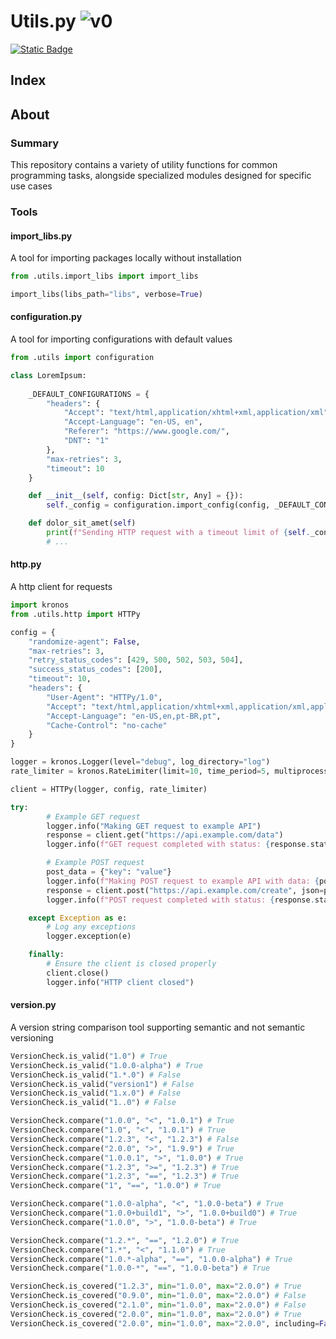 # Utils.py ![v0](https://img.shields.io/badge/version-0-informational)
<a href="https://github.com/devKaos117/Utils.py/blob/main/LICENSE" target="_blank">![Static Badge](https://img.shields.io/badge/License-%23FFFFFF?style=flat&label=MIT&labelColor=%23000000&color=%23333333&link=https%3A%2F%2Fwww.github.com%2FdevKaos117)</a>
## Index

## About <a name = "about"></a>

### Summary <a name = "about-summary"></a>
This repository contains a variety of utility functions for common programming tasks, alongside specialized modules designed for specific use cases

### Tools <a name = "about-features"></a>

#### import_libs.py
A tool for importing packages locally without installation
```python
from .utils.import_libs import import_libs

import_libs(libs_path="libs", verbose=True)
```

#### configuration.py
A tool for importing configurations with default values
```python
from .utils import configuration

class LoremIpsum:
    
    _DEFAULT_CONFIGURATIONS = {
        "headers": {
            "Accept": "text/html,application/xhtml+xml,application/xml",
            "Accept-Language": "en-US, en",
            "Referer": "https://www.google.com/",
            "DNT": "1"
        },
        "max-retries": 3,
        "timeout": 10
    }

    def __init__(self, config: Dict[str, Any] = {}):
        self._config = configuration.import_config(config, _DEFAULT_CONFIGURATIONS)

    def dolor_sit_amet(self)
        print(f"Sending HTTP request with a timeout limit of {self._config["timeout"]}")
        # ...
```

#### http.py
A http client for requests
```python
import kronos
from .utils.http import HTTPy

config = { 
    "randomize-agent": False,
    "max-retries": 3,
    "retry_status_codes": [429, 500, 502, 503, 504],
    "success_status_codes": [200],
    "timeout": 10,
    "headers": {
        "User-Agent": "HTTPy/1.0",
        "Accept": "text/html,application/xhtml+xml,application/xml,application/json",
        "Accept-Language": "en-US,en,pt-BR,pt",
        "Cache-Control": "no-cache"
    }
}

logger = kronos.Logger(level="debug", log_directory="log")
rate_limiter = kronos.RateLimiter(limit=10, time_period=5, multiprocessing_mode=False, logger=logger)

client = HTTPy(logger, config, rate_limiter)

try:
        # Example GET request
        logger.info("Making GET request to example API")
        response = client.get("https://api.example.com/data")
        logger.info(f"GET request completed with status: {response.status_code}")

        # Example POST request
        post_data = {"key": "value"}
        logger.info(f"Making POST request to example API with data: {post_data}")
        response = client.post("https://api.example.com/create", json=post_data)
        logger.info(f"POST request completed with status: {response.status_code}")

    except Exception as e:
        # Log any exceptions
        logger.exception(e)

    finally:
        # Ensure the client is closed properly
        client.close()
        logger.info("HTTP client closed")
```

#### version.py
A version string comparison tool supporting semantic and not semantic versioning

```python
VersionCheck.is_valid("1.0") # True
VersionCheck.is_valid("1.0.0-alpha") # True
VersionCheck.is_valid("1.*.0") # False
VersionCheck.is_valid("version1") # False
VersionCheck.is_valid("1.x.0") # False
VersionCheck.is_valid("1..0") # False

VersionCheck.compare("1.0.0", "<", "1.0.1") # True
VersionCheck.compare("1.0", "<", "1.0.1") # True
VersionCheck.compare("1.2.3", "<", "1.2.3") # False
VersionCheck.compare("2.0.0", ">", "1.9.9") # True
VersionCheck.compare("1.0.0.1", ">", "1.0.0") # True
VersionCheck.compare("1.2.3", ">=", "1.2.3") # True
VersionCheck.compare("1.2.3", "==", "1.2.3") # True
VersionCheck.compare("1", "==", "1.0.0") # True

VersionCheck.compare("1.0.0-alpha", "<", "1.0.0-beta") # True
VersionCheck.compare("1.0.0+build1", ">", "1.0.0+build0") # True
VersionCheck.compare("1.0.0", ">", "1.0.0-beta") # True

VersionCheck.compare("1.2.*", "==", "1.2.0") # True
VersionCheck.compare("1.*", "<", "1.1.0") # True
VersionCheck.compare("1.0.*-alpha", "==", "1.0.0-alpha") # True
VersionCheck.compare("1.0.0-*", "==", "1.0.0-beta") # True

VersionCheck.is_covered("1.2.3", min="1.0.0", max="2.0.0") # True
VersionCheck.is_covered("0.9.0", min="1.0.0", max="2.0.0") # False
VersionCheck.is_covered("2.1.0", min="1.0.0", max="2.0.0") # False
VersionCheck.is_covered("2.0.0", min="1.0.0", max="2.0.0") # True
VersionCheck.is_covered("2.0.0", min="1.0.0", max="2.0.0", including=False) # False
```